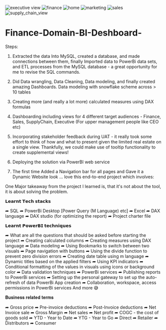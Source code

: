 ![executive view](https://user-images.githubusercontent.com/71647395/196797565-570204f3-3e81-485e-a30c-438dbdb79ccf.PNG)
![finance](https://user-images.githubusercontent.com/71647395/196797575-76b41c14-e1a6-4276-8638-899e1fef60bc.PNG)
![home](https://user-images.githubusercontent.com/71647395/196797579-64767a52-6c22-43ec-aa13-dbbbf0487f7a.PNG)
![marketing](https://user-images.githubusercontent.com/71647395/196797586-ce0a75f5-8657-4de2-9cca-3859dcfea93a.PNG)
![sales](https://user-images.githubusercontent.com/71647395/196797593-43ac032e-67ee-4c5d-a6ab-1024eaded45c.PNG)
![supply_chain_view](https://user-images.githubusercontent.com/71647395/196797599-19cdb9bf-61d0-4070-8be1-5d68c1eaabf1.PNG)
# Finance-Domain-BI-Deshboard-
Steps:
1) Extracted the data Into MySQL, created a database, and made connections between them, finally Imported data to PowerBi data sets, and ETL processes from the MySQL database - a great opportunity for me to revise the SQL commands.

2) Did Data wrangling, Data Cleaning, Data modeling, and finally created amazing Dashboards.
   Data modeling with snowflake scheme across > 10 tables

3) Creating more (and really a lot more) calculated measures using DAX formulas

4) Dashboarding including views for 4 different target audiences - Finance, Sales, SupplyChain, Executive (For upper management people like CEO etc)

5) Incorporating stakeholder feedback during UAT - it really took some effort to think of how and what to present given the limited real estate on a single    view. Thankfully, we could make use of tooltip functionality to create supplemental views!

6) Deploying the solution via PowerBI web service

7) The first time Added a Navigation bar for all pages and Gave it a Dynamic Website look ...
   love this end-to-end project which involves:


One Major takeaway from the project I learned is, that it's not about the tool, it is about solving the problem.

𝗟𝗲𝗮𝗿𝗻𝘁 𝗧𝗲𝗰𝗵 𝘀𝘁𝗮𝗰𝗸𝘀

➦ SQL
➦ PowerBi Desktop [Power Query (M Language) etc]
➦ Excel
➦ DAX language
➦ DAX studio (for optimizing the report)
➦ Project charter file

𝗟𝗲𝗮𝗿𝗻𝘁 𝗣𝗼𝘄𝗲𝗿𝗕𝗜 𝘁𝗲𝗰𝗵𝗻𝗶𝗾𝘂𝗲𝘀

➦ What are all the questions that should be asked before starting the project
➦ Creating calculated columns
➦ Creating measures using DAX language
➦ Data modeling
➦ Using Bookmarks to switch between two visuals
➦ Page navigation with buttons
➦ Using the divide function to prevent zero division errors
➦ Creating date table using m language
➦ Dynamic titles based on the applied filters
➦ Using KPI indicators
➦ Conditional formatting of the values in visuals using icons or background color
➦ Data validation techniques
➦ PowerBi services
➦ Publishing reports to PowerBi services
➦ Setting up the personal gateway to set up the auto-refresh of data
PowerBi App creation
➦ Collaboration, workspace, access permissions in PowerBi services
And more 😅


𝐁𝐮𝐬𝐢𝐧𝐞𝐬𝐬 𝐫𝐞𝐥𝐚𝐭𝐞𝐝 𝐭𝐞𝐫𝐦𝐬

➦ Gross price
➦ Pre-invoice deductions
➦ Post-Invoice deductions
➦ Net Invoice sale
➦ Gross Margin
➦ Net sales
➦ Net profit
➦ COGC - the cost of goods sold
➦ YTD - Year to Date
➦ YTG - Year to Go
➦ Direct
➦ Retailer
➦ Distributors
➦ Consumer
